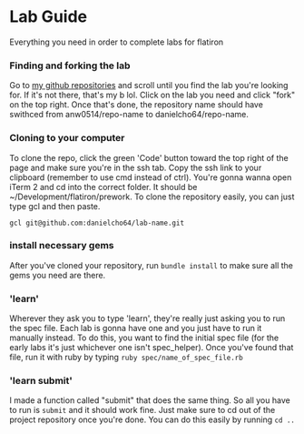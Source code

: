 # Lab Guide
Everything you need in order to complete labs for flatiron

### Finding and forking the lab
Go to [my github repositories](https://github.com/Anw0514?tab=repositories) and scroll until you find the lab you're looking for. 
If it's not there, that's my b lol. Click on the lab you need and click "fork" on the top right. Once that's done, the repository 
name should have swithced from anw0514/repo-name to danielcho64/repo-name.

### Cloning to your computer
To clone the repo, click the green 'Code' button toward the top right of the page and make sure you're in the ssh tab. 
Copy the ssh link to your clipboard (remember to use cmd instead of ctrl).
You're gonna wanna open iTerm 2 and cd into the correct folder. It should be ~/Development/flatiron/prework.
To clone the repository easily, you can just type gcl and then paste. 

`gcl git@github.com:danielcho64/lab-name.git`

### install necessary gems
After you've cloned your repository, run `bundle install` to make sure all the gems you need are there.

### 'learn'
Wherever they ask you to type 'learn', they're really just asking you to run the spec file. 
Each lab is gonna have one and you just have to run it manually instead.
To do this, you want to find the initial spec file (for the early labs it's just whichever one isn't spec_helper).
Once you've found that file, run it with ruby by typing `ruby spec/name_of_spec_file.rb`

### 'learn submit'
I made a function called "submit" that does the same thing. So all you have to run is `submit` and it should work fine. 
Just make sure to cd out of the project repository once you're done. You can do this easily by running `cd ..`


